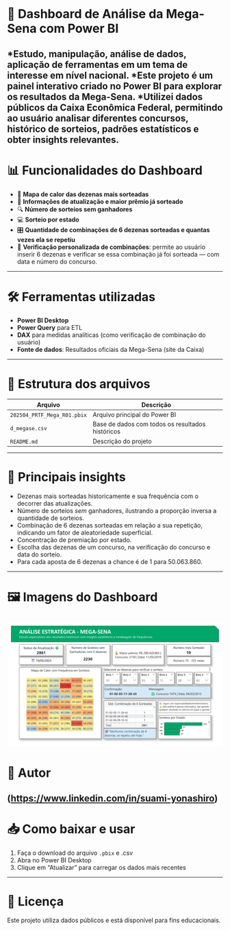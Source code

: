 # 🎯 Dashboard de Análise da Mega-Sena com Power BI

*Estudo, manipulação, análise de dados, aplicação de ferramentas em um tema de interesse em nível nacional.
*Este projeto é um painel interativo criado no Power BI para explorar os resultados da Mega-Sena.
*Utilizei dados públicos da Caixa Econômica Federal, permitindo ao usuário analisar diferentes concursos, histórico de sorteios, padrões estatísticos e obter insights relevantes.
---

# 📊 Funcionalidades do Dashboard

- 🔢 **Mapa de calor das dezenas mais sorteadas**
- 📅 **Informações de atualização e maior prêmio já sorteado**
- 🔍 **Número de sorteios sem ganhadores**
- 💻 **Sorteio por estado**
- 🎛️ **Quantidade de combinações de 6 dezenas sorteadas e quantas vezes ela se repetiu**
- 🎯 **Verificação personalizada de combinações**: permite ao usuário inserir 6 dezenas e verificar se essa combinação já foi sorteada — com data e número do concurso.
---

# 🛠️ Ferramentas utilizadas

- **Power BI Desktop**
- **Power Query** para ETL
- **DAX** para medidas analíticas (como verificação de combinação do usuário)
- **Fonte de dados**: Resultados oficiais da Mega-Sena (site da Caixa)
---

# 📁 Estrutura dos arquivos

| Arquivo | Descrição |
|---------|-----------|
| `202504_PRTF_Mega_R01.pbix` | Arquivo principal do Power BI |
| `d_megase.csv` | Base de dados com todos os resultados históricos |
| `README.md` | Descrição do projeto |
---

# 🧠 Principais insights

- Dezenas mais sorteadas historicamente e sua frequência com o decorrer das atualizações. 
- Número de sorteios *sem* ganhadores, ilustrando a proporção inversa a quantidade de sorteios.
- Combinação de 6 dezenas sorteadas em relação a sua repetição, indicando um fator de aleatoriedade superficial.
- Concentração de premiação por estado.
- Escolha das dezenas de um concurso, na verificação do concurso e data do sorteio.
- Para cada aposta de 6 dezenas a chance é de 1 para 50.063.860.
---

# 🖼️ Imagens do Dashboard

![Dashboard](dashboard-megasena.jpg)
---

# 📌 Autor

(https://www.linkedin.com/in/suami-yonashiro)
---

# 📥 Como baixar e usar

1. Faça o download do arquivo `.pbix` e .csv
2. Abra no Power BI Desktop
3. Clique em “Atualizar” para carregar os dados mais recentes
---

# 📜 Licença

Este projeto utiliza dados públicos e está disponível para fins educacionais.
